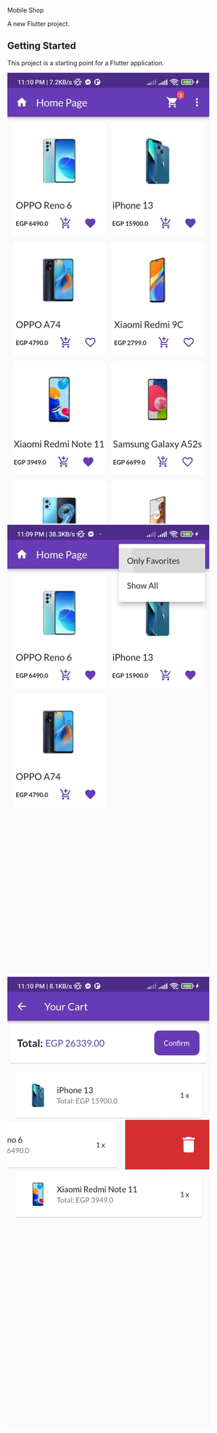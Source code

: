  Mobile Shop

A new Flutter project.

## Getting Started

This project is a starting point for a Flutter application.

![alt text](screenshots/1.jpeg )
![alt text](screenshots/2.jpeg )
![alt text](screenshots/3.jpeg )
